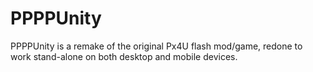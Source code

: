 # PPPPUnity
PPPPUnity is a remake of the original Px4U flash mod/game, redone to work stand-alone on both desktop and mobile devices.
